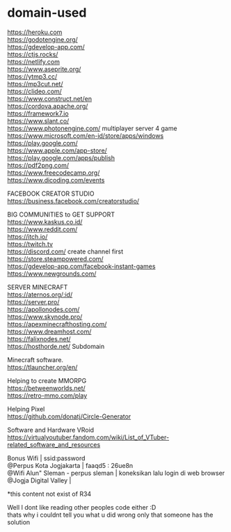 # domain-used
https://heroku.com    
https://godotengine.org/    
https://gdevelop-app.com/    
https://ctjs.rocks/    
https://netlify.com    
https://www.aseprite.org/    
https://ytmp3.cc/    
https://mp3cut.net/    
https://clideo.com/    
https://www.construct.net/en    
https://cordova.apache.org/    
https://framework7.io    
https://www.slant.co/    
https://www.photonengine.com/ multiplayer server 4 game    
https://www.microsoft.com/en-id/store/apps/windows    
https://play.google.com/    
https://www.apple.com/app-store/    
https://play.google.com/apps/publish    
https://pdf2png.com/    
https://www.freecodecamp.org/    
https://www.dicoding.com/events    
    
    
FACEBOOK CREATOR STUDIO    
https://business.facebook.com/creatorstudio/    
    
    
BIG COMMUNITIES to GET SUPPORT    
https://www.kaskus.co.id/    
https://www.reddit.com/    
https://itch.io/    
https://twitch.tv    
https://discord.com/ create channel first    
https://store.steampowered.com/    
https://gdevelop-app.com/facebook-instant-games    
https://www.newgrounds.com/    

    
    
SERVER MINECRAFT    
https://aternos.org/:id/    
https://server.pro/    
https://apollonodes.com/    
https://www.skynode.pro/    
https://apexminecrafthosting.com/    
https://www.dreamhost.com/    
https://falixnodes.net/    
https://hosthorde.net/ Subdomain    
    
    
    
Minecraft software.    
https://tlauncher.org/en/    
    
    
Helping to create MMORPG    
https://betweenworlds.net/    
https://retro-mmo.com/play    
    
    
Helping Pixel    
https://github.com/donatj/Circle-Generator    
    
    
Software and Hardware VRoid    
https://virtualyoutuber.fandom.com/wiki/List_of_VTuber-related_software_and_resources    
    
    
Bonus Wifi | ssid:password    
@Perpus Kota Jogjakarta | faaqd5 : 26ue8n    
@Wifi Alun" Sleman - perpus sleman | koneksikan lalu login di web browser     
@Jogja Digital Valley |     
    
     
*this content not exist of R34     
     
Well I dont like reading other peoples code either :D     
thats why i couldnt tell you what u did wrong only that someone has the solution     
    
    
    
    
